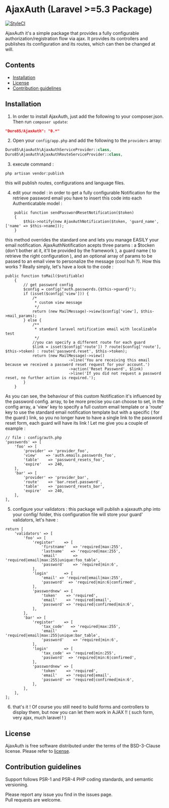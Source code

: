 # AjaxAuth (Laravel >=5.3 Package)
[![StyleCI](https://styleci.io/repos/73827252/shield?branch=master)](https://styleci.io/repos/73827252)

AjaxAuth it's a simple package that provides a fully configurable authorization/registration flow via ajax. It provides its controllers and publishes its configuration and its routes, which can then be changed at will.

## Contents

- [Installation](#installation)
- [License](#license)
- [Contribution guidelines](#contribution-guidelines)

## Installation

1) In order to install AjaxAuth, just add the following to your composer.json. Then run `composer update`:

```json
"Duro85/AjaxAuth": "0.*"
```

2) Open your `config/app.php` and add the following to the `providers` array:

```php
Duro85\AjaxAuth\AjaxAuthServiceProvider::class,
Duro85\AjaxAuth\AjaxAuthRouteServiceProvider::class,
```

3) execute command : 
```
php artisan vendor:publish
```
this will publish routes, configurations and language files.

4) edit your model : in order to get a fully configurable Notification for the retrieve password email
you have to insert this code into each Authenticatable model : 

```
    public function sendPasswordResetNotification($token)
    {        
        $this->notify(new AjaxAuthNotification($token, 'guard_name', ['name' => $this->name]));
    }
```
this method overrides the standard one and lets you manage EASILY your email notification. 
AjaxAuthNotification acepts three params : a $tocken (don't bother at it, it'll be provided by the framework ), 
a guard name ( to retrieve the right configuration ), and an optional array of params to be passed to an email view to personalize the message (cool huh ?).
How this works ? Really simply, let's have a look to the code : 
```
public function toMail($notifiable)
    {
        // get password config 
        $config = config("auth.passwords.{$this->guard}");
        if (isset($config['view'])) {
            /*
             * custom view message
             */
            return (new MailMessage)->view($config['view'], $this->mail_params);
        } else {
            /**
             * standard laravel notification email with localizable test            
             */
            //you can specify a different route for each guard
            $link = isset($config['route']) ? route($config['route'], $this->token) : route('password.reset', $this->token);            
            return (new MailMessage)->view()
                            ->line('You are receiving this email because we received a password reset request for your account.')
                            ->action('Reset Password', $link)
                            ->line('If you did not request a password reset, no further action is required.');
        }
    }
```
As you can see, the behaviour of this custom Notification it's influenced by the password config. array, to be more precise
you can choose to set, in the config array, a 'view' key to specify a full custom email template or a 'route' key to use the standard email notification template but with a specific ( for the guard ) link, so you no longer have to have a single link to the password reset form, each guard will have its link !
Let me give you a couple of example : 
```
// file : config/auth.php
'passwords' => [
    'foo' => [
        'provider' => 'provider_foo',
        'view'    => 'auth.emails.passwords_foo',
        'table'    => 'password_resets_foo',
        'expire'   => 240,
    ],
    'bar' => [
        'provider' => 'provider_bar',
        'route'    => 'bar.reset.password',
        'table'    => 'password_resets_bar',
        'expire'   => 240,
    ],
],
```
5) configure your validators : this package will publish a ajaxauth.php into your config/ folder, this configuration file will store your guard' validators, let's have  : 
```
return [
    'validators' => [
        'foo' => [
            'register'    => [
                'firstname'   => 'required|max:255',
                'lastname'   => 'required|max:255',
                'email'       => 'required|email|max:255|unique:foo_table',
                'password'    => 'required|min:6',
            ],
            'login'       => [
                'email' => 'required|email|max:255',
                'password'  => 'required|min:6|confirmed',
            ],
            'passwordnew' => [
                'token'    => 'required',
                'email'    => 'required|email',
                'password' => 'required|confirmed|min:6',
            ],
        ],
        'bar' => [
            'register'    => [
                'tax_code'   => 'required|max:255',
                'email'       => 'required|email|max:255|unique:bar_table',
                'password'    => 'required|min:6',
            ],
            'login'       => [
                'tax_code' => 'required|min:255',
                'password'  => 'required|min:6|confirmed',
            ],
            'passwordnew' => [
                'token'    => 'required',
                'email'    => 'required|email',
                'password' => 'required|confirmed|min:6',
            ],
        ],
    ],
];
```
6) that's it ! Of course you still need to build forms and controllers to display them, but now you can let them work in AJAX !! ( such form, very ajax, much laravel ! ) 

## License

AjaxAuth is free software distributed under the terms of the BSD-3-Clause license. Please refer to [license](LICENSE). 

## Contribution guidelines

Support follows PSR-1 and PSR-4 PHP coding standards, and semantic versioning.

Please report any issue you find in the issues page.  
Pull requests are welcome.